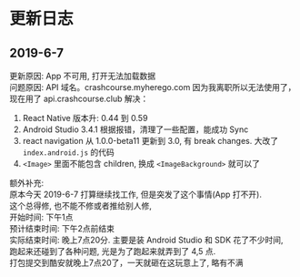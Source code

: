 # 更新日志

## 2019-6-7 
更新原因: App 不可用, 打开无法加载数据    
问题原因: API 域名。crashcourse.myherego.com 因为我离职所以无法使用了，现在用了 api.crashcourse.club
解决：
1. React Native 版本升: 0.44 到 0.59
2. Android Studio 3.4.1 根据报错，清理了一些配置，能成功 Sync
3. react navigation 从 1.0.0-beta11 更新到 3.0, 有 break changes. 大改了 `index.android.js` 的代码 
4. `<Image>` 里面不能包含 children, 换成 `<ImageBackground>` 就可以了

额外补充:    
原本今天 2019-6-7 打算继续找工作, 但是突发了这个事情(App 打不开).   
这个总得修, 也不能不修或者推给别人修,    
开始时间: 下午1点    
预计结束时间: 下午2点前结束      
实际结束时间: 晚上7点20分. 主要是装 Android Studio 和 SDK 花了不少时间,  
跑起来还碰到了各种问题, 光是为了跑起来就弄到了 4,5 点.      
打包提交到酷安就晚上7点20了，一天就砸在这玩意上了, 略有不满      

